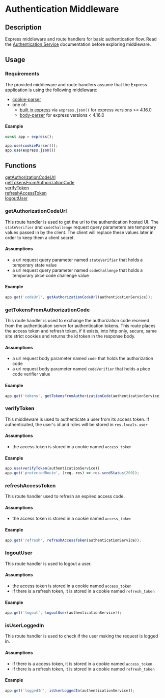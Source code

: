 # Authentication Middleware

## Description
Express middleware and route handlers for basic authentication flow. Read the [Authentication Service](./authenticationService.md) documentation before exploring middleware.

## Usage

### Requirements
The provided middleware and route handlers assume that the Express application is using the following middleware:

- [cookie-parser](https://www.npmjs.com/package/cookie-parser)
- one of:
  - [built in express](https://expressjs.com/en/4x/api.html) via `express.json()` for express versions >= 4.16.0
  - [body-parser](https://www.npmjs.com/package/body-parser) for express versions < 4.16.0

#### Example
```ts
const app = express();

app.use(cookieParser());
app.use(express.json())
```

## Functions
[getAuthorizationCodeUrl](#getauthorizationcodeurl)  
[getTokensFromAuthorizationCode](#gettokensfromauthorizationcode)  
[verifyToken](#verifytoken)  
[refreshAccessToken](#refreshaccesstoken)  
[logoutUser](#logoutuser)

### getAuthorizationCodeUrl
This route handler is used to get the url to the authentication hosted UI.
The `stateVerifier` and `codeChallenge` request query parameters are temporary values passed in by the client. The client will replace these values later in order to keep them a client secret.

#### Assumptions
- a url request query parameter named `stateVerifier` that holds a temporary state value
- a url request query parameter named `codeChallenge` that holds a temporary pkce code challenge value

#### Example
```ts
app.get('codeUrl', getAuthorizationCodeUrl(authenticationService));
```

### getTokensFromAuthorizationCode
This route handler is used to exchange the authorization code received from the authentication server for authentication tokens.
This route places the access token and refresh token, if it exists, into http only, secure, same site strict cookies and returns the id token in the response body.

#### Assumptions
- a url request body parameter named `code` that holds the authorization code
- a url request body parameter named `codeVerifier` that holds a pkce code verifier value

#### Example
```ts
app.get('tokens', getTokensFromAuthorizationCode(authenticationService));
```

### verifyToken
This middleware is used to authenticate a user from its access token.
If authenticated, the user's id and roles will be stored in `res.locals.user`

#### Assumptions

- the access token is stored in a cookie named `access_token`

#### Example
```ts
app.use(verifyToken(authenticationService))
app.get('protectedRoute', (req, res) => res.sendStatus(200));
```

### refreshAccessToken
This route handler used to refresh an expired access code.

#### Assumptions
- the access token is stored in a cookie named `access_token`

#### Example
```ts
app.get('refresh', refreshAccessToken(authenticationService));
```

### logoutUser
This route handler is used to logout a user.

#### Assumptions
- the access token is stored in a cookie named `access_token`
- if there is a refresh token, it is stored in a cookie named `refresh_token`

#### Example
```ts
app.get('logout', logoutUser(authenticationService));
```

### isUserLoggedIn
This route handler is used to check if the user making the request is logged in.

#### Assumptions
- if there is a access token, it is stored in a cookie named `access_token`
- if there is a refresh token, it is stored in a cookie named `refresh_token`

#### Example
```ts
app.get('loggedIn', isUserLoggedIn(authenticationService));
```
